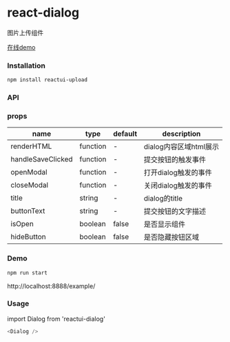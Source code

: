 # react-dialog

图片上传组件

[在线demo](http://datianyun.github.io/dialog "Title")
### Installation
``` sh
npm install reactui-upload
```

### API

### props

|name|type|default| description|
|-----|---|--------|----|
|renderHTML | function |- | dialog内容区域html展示|
|handleSaveClicked | function | -| 提交按钮的触发事件 |
|openModal | function | - | 打开dialog触发的事件 |
|closeModal | function | - | 关闭dialog触发的事件|
|title | string | -| dialog的title |
|buttonText | string | -| 提交按钮的文字描述 |
|isOpen | boolean | false| 是否显示组件 |
|hideButton | boolean | false | 是否隐藏按钮区域|
### Demo

``` sh
npm run start
```

http://localhost:8888/example/

### Usage
import Dialog from 'reactui-dialog'
``` javascript
<Dialog />
```
